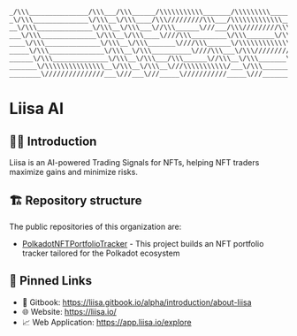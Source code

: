 ```
_/\\\_______________/\\\___/\\\______/\\\\\\\\\\\_______/\\\\\\\\\____________/\\\________/\\\\\______        
_\/\\\______________\/\\\__\/\\\____/\\\/////////\\\___/\\\\\\\\\\\\\_________\/\\\______/\\\///\\\____       
__\/\\\______________\/\\\__\/\\\___\//\\\______\///___/\\\/////////\\\________\/\\\____/\\\/__\///\\\__      
___\/\\\______________\/\\\__\/\\\____\////\\\_________\/\\\_______\/\\\________\/\\\___/\\\______\//\\\_     
____\/\\\______________\/\\\__\/\\\_______\////\\\______\/\\\\\\\\\\\\\\\________\/\\\__\/\\\_______\/\\\_    
_____\/\\\______________\/\\\__\/\\\__________\////\\\___\/\\\/////////\\\________\/\\\__\//\\\______/\\\__   
______\/\\\______________\/\\\__\/\\\___/\\\______\//\\\__\/\\\_______\/\\\________\/\\\___\///\\\__/\\\____  
_______\/\\\\\\\\\\\\\\\__\/\\\__\/\\\__\///\\\\\\\\\\\/___\/\\\_______\/\\\__/\\\__\/\\\_____\///\\\\\/_____ 
________\///////////////___\///___\///_____\///////////_____\///________\///__\///___\///________\/////_______
```

# Liisa AI 

## 🙋‍♂️ Introduction
Liisa is an AI-powered Trading Signals for NFTs, helping NFT traders maximize gains and minimize risks.

## 🏗️ Repository structure

The public repositories of this organization are: 
- [PolkadotNFTPortfolioTracker](https://github.com/LiisaNFT/PolkadotNFTPortfolioTracker) - This project builds an NFT portfolio tracker tailored for the Polkadot ecosystem

## 📌 Pinned Links

- 📖 Gitbook: https://liisa.gitbook.io/alpha/introduction/about-liisa
- 🌐 Website: https://liisa.io/
- 📈 Web Application: https://app.liisa.io/explore